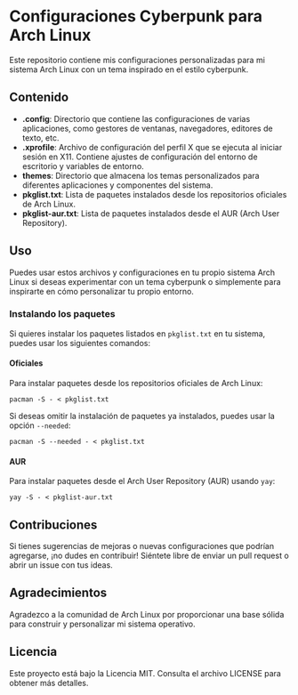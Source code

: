 # Configuraciones Cyberpunk para Arch Linux

Este repositorio contiene mis configuraciones personalizadas para mi sistema Arch Linux con un tema inspirado en el estilo cyberpunk.

## Contenido

- **.config**: Directorio que contiene las configuraciones de varias aplicaciones, como gestores de ventanas, navegadores, editores de texto, etc.
- **.xprofile**: Archivo de configuración del perfil X que se ejecuta al iniciar sesión en X11. Contiene ajustes de configuración del entorno de escritorio y variables de entorno.
- **themes**: Directorio que almacena los temas personalizados para diferentes aplicaciones y componentes del sistema.
- **pkglist.txt**: Lista de paquetes instalados desde los repositorios oficiales de Arch Linux.
- **pkglist-aur.txt**: Lista de paquetes instalados desde el AUR (Arch User Repository).

## Uso

Puedes usar estos archivos y configuraciones en tu propio sistema Arch Linux si deseas experimentar con un tema cyberpunk o simplemente para inspirarte en cómo personalizar tu propio entorno.

### Instalando los paquetes

Si quieres instalar los paquetes listados en `pkglist.txt` en tu sistema, puedes usar los siguientes comandos:

#### Oficiales
Para instalar paquetes desde los repositorios oficiales de Arch Linux:
```
pacman -S - < pkglist.txt
```
Si deseas omitir la instalación de paquetes ya instalados, puedes usar la opción `--needed`:
```
pacman -S --needed - < pkglist.txt
```
#### AUR

Para instalar paquetes desde el Arch User Repository (AUR) usando `yay`:
```
yay -S - < pkglist-aur.txt
```

## Contribuciones

Si tienes sugerencias de mejoras o nuevas configuraciones que podrían agregarse, ¡no dudes en contribuir! Siéntete libre de enviar un pull request o abrir un issue con tus ideas.

## Agradecimientos

Agradezco a la comunidad de Arch Linux por proporcionar una base sólida para construir y personalizar mi sistema operativo.

## Licencia

Este proyecto está bajo la Licencia MIT. Consulta el archivo LICENSE para obtener más detalles.
